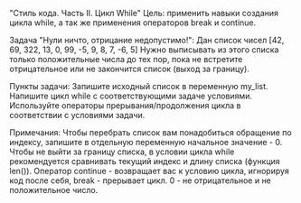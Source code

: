 "Стиль кода. Часть II. Цикл While"
Цель: применить навыки создания цикла while, а так же применения операторов break и continue.

Задача "Нули ничто, отрицание недопустимо!":
Дан список чисел [42, 69, 322, 13, 0, 99, -5, 9, 8, 7, -6, 5]
Нужно выписывать из этого списка только положительные числа до тех пор, пока не встретите отрицательное или не закончится список (выход за границу).

Пункты задачи:
Запишите исходный список в переменную my_list.
Напишите цикл while с соответствующими задаче условиями.
Используйте операторы прерывания/продолжения цикла в соответствии с условиями задачи.

Примечания:
Чтобы перебрать список вам понадобиться обращение по индексу, запишите в отдельную переменную начальное значение - 0.
Чтобы не выйти за границу списка, в условии цикла while рекомендуется сравнивать текущий индекс и длину списка (функция len()).
Оператор continue - возвращает вас к условию цикла, игнорируя код после себя, break - прерывает цикл.
0 - не отрицательное и не положительное число.
